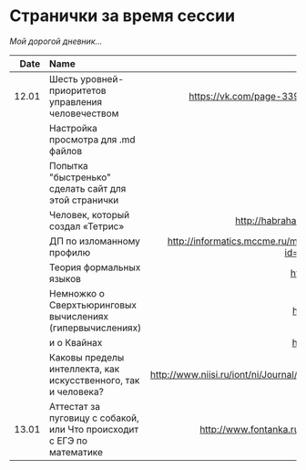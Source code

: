 Странички за время сессии
=======

*Мой дорогой дневник...*

| Date | Name | Link |
|---:|:---|---:|
| 12.01 | Шесть уровней-приоритетов управления человечеством | https://vk.com/page-33963853_48683395 |
| | Настройка просмотра для .md файлов | |
| | Попытка "быстренько" сделать сайт для этой странички | |
| | Человек, который создал «Тетрис» | http://habrahabr.ru/post/247589/ |
| | ДП по изломанному профилю | http://informatics.mccme.ru/mod/book/view.php?id=290&chapterid=78 |
| | Теория формальных языков | http://goo.gl/nqv5XP |
| | Немножко о Сверхтьюринговыx вычисленияx (гипервычислениях)| http://goo.gl/6viVD3 |
| | и о Квайнах | http://goo.gl/jNMCI0|
| | Каковы пределы интеллекта, как искусственного, так и человека? | http://www.niisi.ru/iont/ni/Journal/V7/N1/Novikov.pdf |
| 13.01 | Аттестат за пуговицу с собакой, или Что происходит с ЕГЭ по математике | http://www.fontanka.ru/2014/10/28/181/ |
